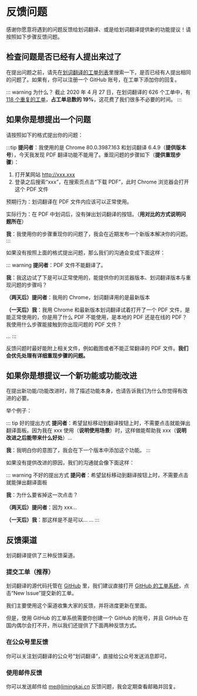 # 反馈问题

感谢你愿意将遇到的问题反馈给划词翻译、或是给划词翻译提供新的功能提议！请按照如下步骤反馈问题。

## 检查问题是否已经有人提出来过了

在提出问题之前，请先在[划词翻译的工单列表](https://github.com/lmk123/crx-selection-translate/issues)里搜索一下，是否已经有人提出相同的问题了。如果有，你可以注册一个 GitHub 账号，在工单下添加你的回复。

::: warning 为什么？
截止 2020 年 4 月 27 日，在划词翻译的 626 个工单中，有 [118 个重复的工单](https://github.com/lmk123/crx-selection-translate/issues?q=label%3A%E9%87%8D%E5%A4%8D+is%3Aclosed)，**占工单总数的 19%**，这花费了我们很多不必要的时间。
:::

## 如果你是想提出一个问题

请按照如下的格式提出你的问题：

:::tip
**提问者**：我使用的是 Chrome 80.0.3987.163 和划词翻译 6.4.9（**提供版本号**），今天我发现 PDF 翻译功能不能用了。重现问题的步骤如下（**提供重现步骤**）：

1. 打开某网站 http://xxx.xxx
2. 登录之后搜索“xxx”，在搜索页点击“下载 PDF”，此时 Chrome 浏览器会打开这个 PDF 文件

预期行为：划词翻译在 PDF 文件内应该可以正常使用。

实际行为：在 PDF 中划词后，没有弹出划词翻译的按钮。（**用对比的方式说明问题所在**）

**我**：我使用你的步骤重现你的问题了，我会在近期发布一个新版本解决你的问题。
:::

如果没有按照上面的格式提出问题，那么我们的沟通会变成下面这样：

::: warning
**提问者**：PDF 文件不能翻译了。

**我**：我这边试了下是可以正常使用的，能提供你的浏览器版本、划词翻译版本与重现问题的步骤吗？

**（两天后）提问者**：我用的 Chrome，划词翻译用的是最新版本

**（一天后）我**：我用 Chrome 和最新版本划词翻译试着打开了一个 PDF 文件，是能正常使用的，你是用了什么 PDF 不能使用，是本地的 PDF 还是在线的 PDF？我使用什么步骤能接触到你出现问题的 PDF 文件？

...
:::

反馈问题时最好能附上相关文件，例如截图或者不能正常翻译的 PDF 文件。**我们会优先处理有详细重现步骤的问题。**

## 如果你是想提议一个新功能或功能改进

在提出新功能/功能改进时，除了描述功能本身，也请告诉我们为什么你觉得有改进的必要。

举个例子：

::: tip 好的提出方式
**提问者**：希望鼠标移动到翻译按钮上时，不需要点击就能弹出翻译面板。因为我在 xxx 使用（**说明使用场景**）时，这样做能帮助我 xxx（**说明改进之后能带来什么好处**）...

**我**：我明白你的意图了，我会在下一个版本中添加这个功能。
:::

如果没有提供改进的原因，我们的沟通就会像下面这样：

::: warning 不好的提出方式
**提问者**：希望鼠标移动到翻译按钮上时，不需要点击就能弹出翻译面板

**我**：为什么要省掉这一次点击？

**（两天后）提问者**：因为 xxx...

**（一天后）我**：那这样是不是可以...
...
:::

## 反馈渠道

划词翻译提供了三种反馈渠道。

### 提交工单（推荐）

划词翻译的源代码托管在 [GitHub](https://github.com/lmk123/crx-selection-translate) 里，我们建议直接打开 [GitHub 的工单系统](https://github.com/Selection-Translator/crx-selection-translate/issues)，点击“New Issue”提交新的工单。

我们主要使用这个渠道收集大家的反馈，并将进度更新在里面。

但是，使用 GitHub 的工单系统需要你创建一个 GitHub 的账号，并且 GitHub 在国内偶尔会打不开，所以我们还提供了下面两种反馈方式。

### 在公众号里反馈

你可以关注划词翻译的公众号“划词翻译”，直接给公众号发送消息即可。

### 使用邮件反馈

你可以发送邮件给 [me@limingkai.cn](mailto:me@limingkai.cn) 反馈问题，我会定期查看邮箱并回复。

<global-footer />
